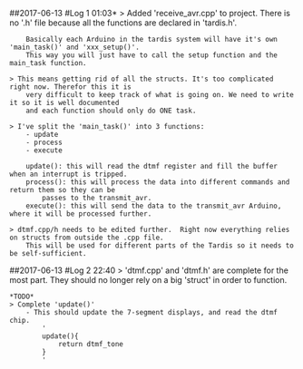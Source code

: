 ##2017-06-13
#Log 1 01:03*
    > Added 'receive_avr.cpp' to project. There is no '.h' file because all the functions are declared
        in 'tardis.h'. 

        Basically each Arduino in the tardis system will have it's own 'main_task()' and 'xxx_setup()'.
        This way you will just have to call the setup function and the main_task function.

    > This means getting rid of all the structs. It's too complicated right now. Therefor this it is
        very difficult to keep track of what is going on. We need to write it so it is well documented
        and each function should only do ONE task.

    > I've split the 'main_task()' into 3 functions:
        - update
        - process
        - execute

        update(): this will read the dtmf register and fill the buffer when an interrupt is tripped.
        process(): this will process the data into different commands and return them so they can be
            passes to the transmit_avr. 
        execute(): this will send the data to the transmit_avr Arduino, where it will be processed further.

    > dtmf.cpp/h needs to be edited further.  Right now everything relies on structs from outside the .cpp file.
        This will be used for different parts of the Tardis so it needs to be self-sufficient. 

##2017-06-13
#Log 2 22:40
    > 'dtmf.cpp' and 'dtmf.h' are complete for the most part. They should no longer rely on a big 'struct' 
        in order to function.

    *TODO*
    > Complete 'update()'
        - This should update the 7-segment displays, and read the dtmf chip.
            '
            update(){
                return dtmf_tone
            }
            '